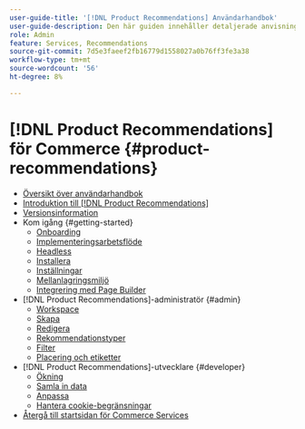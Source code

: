 ```yaml
---
user-guide-title: '[!DNL Product Recommendations] Användarhandbok'
user-guide-description: Den här guiden innehåller detaljerade anvisningar om hur du använder [!DNL Product Recommendations] från Adobe Commerce.
role: Admin
feature: Services, Recommendations
source-git-commit: 7d5e3faeef2fb16779d1558027a0b76ff3fe3a38
workflow-type: tm+mt
source-wordcount: '56'
ht-degree: 8%

---
```


# [!DNL Product Recommendations] för Commerce {#product-recommendations}

- [Översikt över användarhandbok](guide-overview.md)
- [Introduktion till  [!DNL Product Recommendations]](overview.md)
- [Versionsinformation](release-notes.md)
- Kom igång {#getting-started}
   - [Onboarding](onboarding.md)
   - [Implementeringsarbetsflöde](implementation-workflow.md)
   - [Headless](headless.md)
   - [Installera](install-configure.md)
   - [Inställningar](settings.md)
   - [Mellanlagringsmiljö](staging-environment.md)
   - [Integrering med Page Builder](page-builder.md)
- [!DNL Product Recommendations]-administratör {#admin}
   - [Workspace](workspace.md)
   - [Skapa](create.md)
   - [Redigera](edit.md)
   - [Rekommendationstyper](type.md)
   - [Filter](filters.md)
   - [Placering och etiketter](placement.md)
- [!DNL Product Recommendations]-utvecklare {#developer}
   - [Ökning](development-overview.md)
   - [Samla in data](events.md)
   - [Anpassa](customize.md)
   - [Hantera cookie-begränsningar](setting-cookie.md)
- [Återgå till startsidan för Commerce Services](https://experienceleague.adobe.com/docs/commerce/user-guides/home.html)
